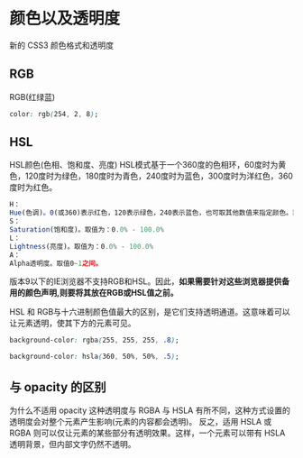 # 颜色以及透明度

新的 CSS3 颜色格式和透明度

## RGB

RGB(红绿蓝)
``` css
color: rgb(254, 2, 8);
``` 

## HSL

HSL颜色(色相、饱和度、亮度)
HSL模式基于一个360度的色相环，60度时为黄色，120度时为绿色，180度时为青色，240度时为蓝色，300度时为洋红色，360度时为红色。

``` js
H：
Hue(色调)。0(或360)表示红色，120表示绿色，240表示蓝色，也可取其他数值来指定颜色。取值为：0 - 360
S：
Saturation(饱和度)。取值为：0.0% - 100.0%
L：
Lightness(亮度)。取值为：0.0% - 100.0%
A：
Alpha透明度。取值0~1之间。
```


版本9以下的IE浏览器不支持RGB和HSL。因此，**如果需要针对这些浏览器提供备用的颜色声明,则要将其放在RGB或HSL值之前。**

HSL 和 RGB与十六进制颜色值最大的区别，是它们支持透明通道。这意味着可以让元素透明，使其下方的元素可见。
``` css
background-color: rgba(255, 255, 255, .8);

background-color: hsla(360, 50%, 50%, .5);
```

## 与 opacity 的区别

为什么不适用 opacity
这种透明度与 RGBA 与 HSLA 有所不同，这种方式设置的透明度会对整个元素产生影响(元素的内容都会透明)。
反之，适用 HSLA 或 RGBA 则可以仅让元素的某些部分有透明效果。这样，一个元素可以带有 HSLA 透明背景，但内部文字仍然不透明。
